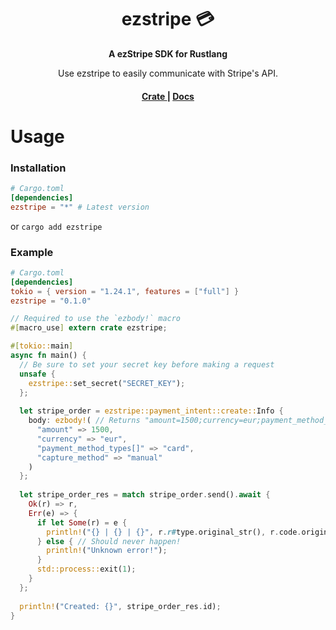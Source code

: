 <h1 align="center">ezstripe 💳</h1>
<div align="center">
 <strong>
   A ezStripe SDK for Rustlang
 </strong>
 <p>Use ezstripe to easily communicate with Stripe's API.</p>
</div>

<div align="center">
  <h4>
    <a href="https://crates.io/crates/ezstripe">
      Crate
    </a>
    <span> | </span>
    <a href="https://docs.rs/ezstripe/latest/ezstripe/">
      Docs
    </a>
  </h4>
</div>

# Usage
### Installation
```toml
# Cargo.toml
[dependencies]
ezstripe = "*" # Latest version
```
or
`cargo add ezstripe`

### Example
```toml
# Cargo.toml
[dependencies]
tokio = { version = "1.24.1", features = ["full"] }
ezstripe = "0.1.0"
```

```Rust
// Required to use the `ezbody!` macro
#[macro_use] extern crate ezstripe;

#[tokio::main]
async fn main() {
  // Be sure to set your secret key before making a request
  unsafe {
    ezstripe::set_secret("SECRET_KEY");
  };
  
  let stripe_order = ezstripe::payment_intent::create::Info {
    body: ezbody!( // Returns "amount=1500;currency=eur;payment_method_types[]=card;capture_method=manual;"
      "amount" => 1500,
      "currency" => "eur",
      "payment_method_types[]" => "card",
      "capture_method" => "manual"
    )
  };
  
  let stripe_order_res = match stripe_order.send().await {
    Ok(r) => r,
    Err(e) => {
      if let Some(r) = e {
        println!("{} | {} | {}", r.r#type.original_str(), r.code.original_str(), r.message);
      } else { // Should never happen!
        println!("Unknown error!");
      }
      std::process::exit(1);
    }
  };
  
  println!("Created: {}", stripe_order_res.id);
}
```